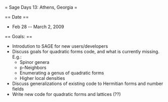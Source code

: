= Sage Days 13: Athens, Georgia =

== Date ==
 * Feb 28 -- March 2, 2009

== Goals: ==
  * Introdution to SAGE for new users/developers
  * Discuss goals for quadratic forms code, and what is currently missing. E.g.:
    * Spinor genera
    * p-Neighbors
    * Enumerating a genus of quadratic forms
    * Higher local densities
  * Discuss generalizations of existing code to Hermitian forms and number fields 
  * Write new code for quadratic forms and lattices (??)
 
